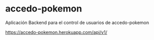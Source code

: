 # accedo-pokemon
Aplicación Backend para el control de usuarios de accedo-pokemon

https://accedo-pokemon.herokuapp.com/api/v1/
